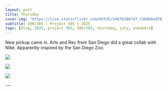 ```yaml
---
layout: post
title: Thursday
cover-img: "https://live.staticflickr.com/65535/54676388747_c56db0ad70_h.jpg"
subtitle: 206/365 | Project 365 | 2025
tags: [blog, 2025, project 365, 206/365, thursday, july, sneakers]
---
```

<style>
  .intro-header.big-img {
    background-position:center; 
  }
</style>
New pickup came in. Arts and Rec from San Diego did a great collab with Nike. Apparently inspired by the San Diego Zoo.
<p class="post-img-wrap">
  <img src="https://live.staticflickr.com/65535/54676388762_d4b4406aea_h.jpg">
</p>
<p class="post-img-wrap">
  <img src="https://live.staticflickr.com/65535/54677534790_fef1c3cf40_h.jpg">
</p>
<p class="post-img-wrap">
  <img src="https://live.staticflickr.com/65535/54677426493_45795875cf_h.jpg">
</p>
---
